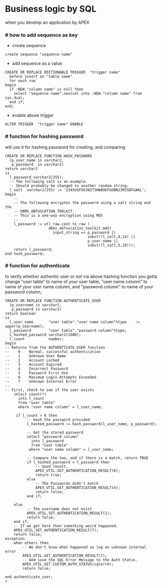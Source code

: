 # Business logic by SQL
when you develop an application by APEX

### # how to add sequence as key
  * create sequence
```
create sequence "sequence name"
```
  * add sequence as a value
```
CREATE OR REPLACE EDITIONABLE TRIGGER  "trigger name" 
  before insert on "table name"             
  for each row  
begin   
  if :NEW."column name" is null then 
    select "sequence name".nextval into :NEW."column name" from sys.dual; 
  end if; 
end;
```
  * enable above trigger
```
ALTER TRIGGER  "trigger name" ENABLE
```

### # function for hashing password
will use it for hashing password for creating, and comparing
```
CREATE OR REPLACE FUNCTION HASH_PASSWORD
  (p_user_name in varchar2,
   p_password  in varchar2)
return varchar2
is
  l_password varchar2(255);
  -- The following salt is an example. 
  -- Should probably be changed to another random string.
  l_salt  varchar2(255) := '2345USFGOJN2T3HW89EFGOBN23R5SDFGAKL';
begin
    --
    -- The following encryptes the password using a salt string and the 
    -- DBMS_OBFUSCATION_TOOLKIT. 
    -- This is a one-way encryption using MD5
    -- 
    l_password := utl_raw.cast_to_raw (
					dbms_obfuscation_toolkit.md5(
					  input_string => p_password ||
                                      substr(l_salt,4,14) ||
                                      p_user_name ||
                                      substr(l_salt,5,10)));
    return l_password;
end hash_password;
```

### # function for authenticate
to verify whether authentic user or not via above hashing function
you gotta change "user table" to name of your user table,
"user name column" to name of your user name column,
and "password column" to name of your password column,
```
CREATE OR REPLACE FUNCTION AUTHENTICATE_USER
  (p_username in varchar2, 
   p_password in varchar2)
return boolean
is
  l_user_name       "user table"."user name column"%type    := upper(p_username);
  l_password        "user table"."password column"%type;
  l_hashed_password varchar2(1000);
  l_count           number;
begin
-- Returns from the AUTHENTICATE_USER function 
--    0    Normal, successful authentication
--    1    Unknown User Name
--    2    Account Locked
--    3    Account Expired
--    4    Incorrect Password
--    5    Password First Use
--    6    Maximum Login Attempts Exceeded
--    7    Unknown Internal Error
--
-- First, check to see if the user exists
    select count(*) 
      into l_count 
      from "user table"
      where "user name column" = l_user_name;
      
     if l_count > 0 then
          -- Hash the password provided
          l_hashed_password := hash_password(l_user_name, p_password);
 
          -- Get the stored password
          select "password column" 
            into l_password 
            from "user table" 
           where "user name column" = l_user_name;
  
          -- Compare the two, and if there is a match, return TRUE
          if l_hashed_password = l_password then
              -- Good result. 
              APEX_UTIL.SET_AUTHENTICATION_RESULT(0);
              return true;
          else
              -- The Passwords didn't match
              APEX_UTIL.SET_AUTHENTICATION_RESULT(4);
              return false;
          end if;
  
    else
          -- The username does not exist
          APEX_UTIL.SET_AUTHENTICATION_RESULT(1);
          return false;
    end if;
    -- If we get here then something weird happened. 
    APEX_UTIL.SET_AUTHENTICATION_RESULT(7);
    return false;
exception 
    when others then 
        -- We don't know what happened so log an unknown internal error
        APEX_UTIL.SET_AUTHENTICATION_RESULT(7);
        -- And save the SQL Error Message to the Auth Status.
        APEX_UTIL.SET_CUSTOM_AUTH_STATUS(sqlerrm);
        return false;
        
end authenticate_user;
/
```
